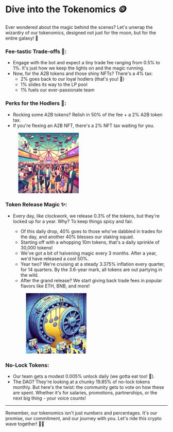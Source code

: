 # Dive into the Tokenomics 🪙

Ever wondered about the magic behind the scenes? Let's unwrap the wizardry of our tokenomics, designed not just for the moon, but for the entire galaxy! 🌌

### **Fee-tastic Trade-offs** 💸:

* Engage with the bot and expect a tiny trade fee ranging from 0.5% to 1%. It's just how we keep the lights on and the magic running.
* Now, for the A2B tokens and those shiny NFTs? There's a 4% tax:
  * 2% goes back to our loyal hodlers (that's you! 🥳)
  * 1% slides its way to the LP pool
  * 1% fuels our ever-passionate team

### **Perks for the Hodlers** 🎉:

* Rocking some A2B tokens? Relish in 50% of the fee + a 2% A2B token tax.
* If you're flexing an A2B NFT, there's a 2% NFT tax waiting for you.

<figure><img src=".gitbook/assets/eshrse.png" alt="" width="188"><figcaption></figcaption></figure>

### **Token Release Magic** ✨:

*   Every day, like clockwork, we release 0.3% of the tokens, but they're locked up for a year. Why? To keep things spicy and fair.

    * Of this daily drop, 40% goes to those who've dabbled in trades for the day, and another 40% blesses our staking squad.
    * Starting off with a whopping 10m tokens, that's a daily sprinkle of 30,000 tokens!
    * We've got a bit of halvening magic every 3 months. After a year, we'd have released a cool 50%.
    * Year two? We're cruising at a steady 3.375% inflation every quarter, for 14 quarters. By the 3.6-year mark, all tokens are out partying in the wild.
    * After the grand release? We start giving back trade fees in popular flavors like ETH, BNB, and more!



    <figure><img src=".gitbook/assets/daoddd.png" alt="" width="188"><figcaption></figcaption></figure>

### **No-Lock Tokens**:

* Our team gets a modest 0.005% unlock daily (we gotta eat too! 🍕).
* The DAO? They're looking at a chunky 19.85% of no-lock tokens monthly. But here's the twist: the community gets to vote on how these are spent. Whether it's for salaries, promotions, partnerships, or the next big thing - your voice counts!

***

Remember, our tokenomics isn't just numbers and percentages. It's our promise, our commitment, and our journey with you. Let's ride this crypto wave together! 🚀🌊
